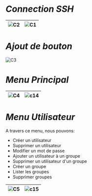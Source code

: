 # ***Connection SSH***
![C2](https://github.com/user-attachments/assets/5d303306-05b4-4cb6-adee-ca18633cc110) | ![C1](https://github.com/user-attachments/assets/87f5a26e-d6db-47c2-85c2-01d08b4dcb6d)
|-------------------|-------------------|



# ***Ajout de bouton***
![C3](https://github.com/user-attachments/assets/3a304eb6-ec33-40b9-83cb-5fd2f433eb60)

# ***Menu Principal***
![C4](https://github.com/user-attachments/assets/9c4fa83e-fcd2-41fb-9a9f-4589a32f574e) |  ![c14](https://github.com/user-attachments/assets/6e14c5cd-dba7-4d49-8966-24fe073e3c66)
|-------------------|-------------------|

# ***Menu Utilisateur***
A travers ce menu, nous pouvons:
  - Créer un utilisateur
  - Supprimer un utilisateur
  - Modifier un mot de passe
  - Ajouter un utilisateur à un groupe
  - Supprimer un utilisateur d'un groupe
  - Créer un groupe
  - Lister les groupes
  - Supprimer groupes
    
![C5](https://github.com/user-attachments/assets/52eba6c4-8c25-4dcc-a7ed-5c2c8709a450) | ![c15](https://github.com/user-attachments/assets/dd7da380-875d-41ae-ab45-2d1a722f731a)
|-------------------|-------------------|


